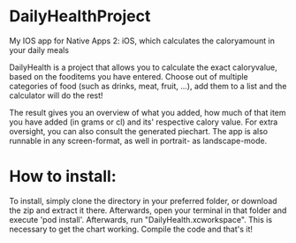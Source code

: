 # DailyHealthProject
My IOS app for Native Apps 2: iOS, which calculates the caloryamount in your daily meals

DailyHealth is a project that allows you to calculate the exact caloryvalue, based on the fooditems you have entered. Choose out of multiple categories of food (such as drinks, meat, fruit, ...), add them to a list and the calculator will do the rest! 

The result gives you an overview of what you added, how much of that item you have added (in grams or cl) and its' respective calory value. For extra oversight, you can also consult the generated piechart. The app is also runnable in any screen-format, as well in portrait- as landscape-mode.

# How to install:

To install, simply clone the directory in your preferred folder, or download the zip and extract it there. Afterwards, open your terminal in that folder and execute 'pod install'. Afterwards, run "DailyHealth.xcworkspace". This is necessary to get the chart working. Compile the code and that's it!
